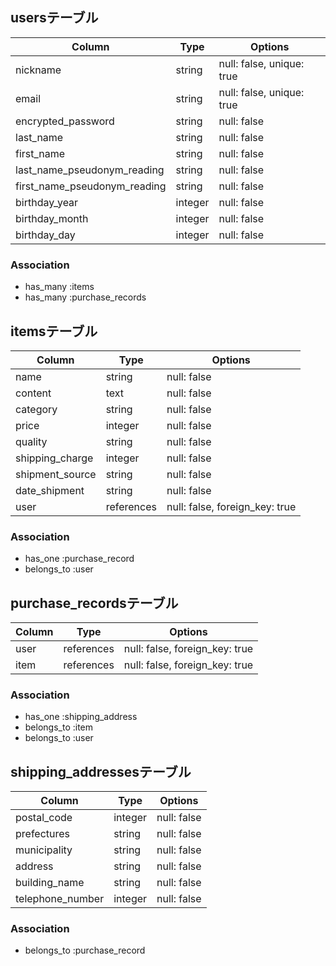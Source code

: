## usersテーブル

| Column                       | Type    | Options                   |
| ---------------------------- | ------- | ------------------------- |
| nickname                     | string  | null: false, unique: true |
| email                        | string  | null: false, unique: true |
| encrypted_password           | string  | null: false               |
| last_name                    | string  | null: false               |
| first_name                   | string  | null: false               |
| last_name_pseudonym_reading  | string  | null: false               |
| first_name_pseudonym_reading | string  | null: false               |
| birthday_year                | integer | null: false               |
| birthday_month               | integer | null: false               |
| birthday_day                 | integer | null: false               |

### Association
- has_many :items
- has_many :purchase_records


## itemsテーブル

| Column           | Type        | Options                        |
| ---------------- | ----------- | ------------------------------ |
| name             | string      | null: false                    |
| content          | text        | null: false                    |
| category         | string      | null: false                    |
| price            | integer     | null: false                    |
| quality          | string      | null: false                    |
| shipping_charge  | integer     | null: false                    |
| shipment_source  | string      | null: false                    |
| date_shipment    | string      | null: false                    |
| user             | references  | null: false, foreign_key: true |

### Association
- has_one :purchase_record
- belongs_to :user


## purchase_recordsテーブル

| Column           | Type        | Options                        |
| ---------------- | ----------- | ------------------------------ |
| user             | references  | null: false, foreign_key: true |
| item             | references  | null: false, foreign_key: true |

### Association
- has_one :shipping_address
- belongs_to :item
- belongs_to :user


## shipping_addressesテーブル

| Column           | Type        | Options                        |
| ---------------- | ----------- | ------------------------------ |
| postal_code      | integer     | null: false                    |
| prefectures      | string      | null: false                    |
| municipality     | string      | null: false                    |
| address          | string      | null: false                    |
| building_name    | string      | null: false                    |
| telephone_number | integer     | null: false                    |

### Association
- belongs_to :purchase_record